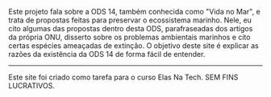 Este projeto fala sobre a ODS 14, também conhecida como "Vida no Mar", e trata de propostas feitas para preservar o ecossistema marinho. Nele, eu cito algumas das propostas dentro desta ODS, 
parafraseadas dos artigos da própria ONU, disserto sobre os problemas ambientais marinhos e cito certas espécies ameaçadas de extinção. O objetivo deste site é explicar as razões da existência
da ODS 14 de forma fácil de entender.

--------------------------------------------------------------------------------------------------------------------------------------------------------------------------------------------
Este site foi criado como tarefa para o curso Elas Na Tech. SEM FINS LUCRATIVOS.
